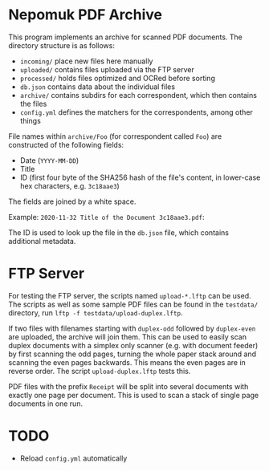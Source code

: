 # Nepomuk PDF Archive

This program implements an archive for scanned PDF documents. The directory structure is as follows:

 * `incoming/` place new files here manually
 * `uploaded/` contains files uploaded via the FTP server
 * `processed/` holds files optimized and OCRed before sorting
 * `db.json` contains data about the individual files
 * `archive/` contains subdirs for each correspondent, which then contains the files
 * `config.yml` defines the matchers for the correspondents, among other things

File names within `archive/Foo` (for correspondent called `Foo`) are constructed of the following fields:

 * Date (`YYYY-MM-DD`)
 * Title
 * ID (first four byte of the SHA256 hash of the file's content, in lower-case hex characters, e.g. `3c18aae3`)

The fields are joined by a white space.

Example: `2020-11-32 Title of the Document 3c18aae3.pdf`:

The ID is used to look up the file in the `db.json` file, which contains additional metadata.

# FTP Server

For testing the FTP server, the scripts named `upload-*.lftp` can be used. The
scripts as well as some sample PDF files can be found in the `testdata/`
directory, run `lftp -f testdata/upload-duplex.lftp`.

If two files with filenames starting with `duplex-odd` followed by
`duplex-even` are uploaded, the archive will join them. This can be used to
easily scan duplex documents with a simplex only scanner (e.g. with document
feeder) by first scanning the odd pages, turning the whole paper stack around
and scanning the even pages backwards. This means the even pages are in reverse
order. The script `upload-duplex.lftp` tests this.

PDF files with the prefix `Receipt` will be split into several documents with
exactly one page per document. This is used to scan a stack of single page
documents in one run.

# TODO

 * Reload `config.yml` automatically
